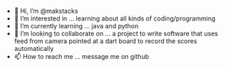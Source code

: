 - 👋 Hi, I’m @makstacks
- 👀 I’m interested in ... learning about all kinds of coding/programming
- 🌱 I’m currently learning ... java and python
- 💞️ I’m looking to collaborate on ... a project to write software that uses feed from camera pointed at a dart board to record the scores automatically 
- 📫 How to reach me ... message me on github
